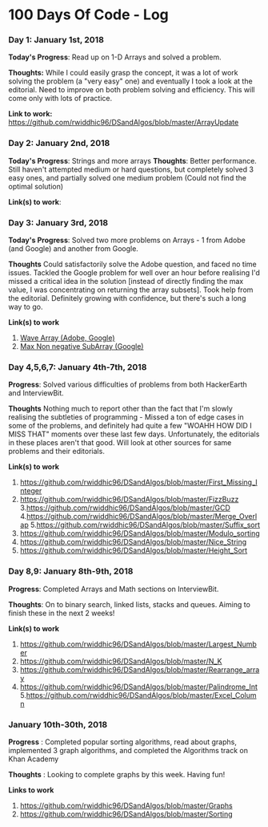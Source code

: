 # 100 Days Of Code - Log

### Day 1: January 1st, 2018 

**Today's Progress**: Read up on 1-D Arrays and solved a problem.

**Thoughts:** While I could easily grasp the concept, it was a lot of work solving the problem (a "very easy" one) and eventually I took a look at the editorial. Need to improve on both problem solving and efficiency. This will come only with lots of practice. 

**Link to work:** https://github.com/rwiddhic96/DSandAlgos/blob/master/ArrayUpdate

### Day 2: January 2nd, 2018 

**Today's Progress**: Strings and more arrays
**Thoughts**: Better performance. Still haven't attempted medium or hard questions, but completely solved 3 easy ones, and partially solved one medium problem (Could not find the optimal solution)

**Link(s) to work**: 


### Day 3: January 3rd, 2018

**Today's Progress**: Solved two more problems on Arrays - 1 from Adobe (and Google) and another from Google.

**Thoughts** Could satisfactorily solve the Adobe question, and faced no time issues. Tackled the Google problem for well over an hour before realising I'd missed a critical idea in the solution [instead of directly finding the max value, I was concentrating on returning the array subsets]. Took help from the editorial. Definitely growing with confidence, but there's such a long way to go.

**Link(s) to work**
1. [Wave Array (Adobe, Google)](https://github.com/rwiddhic96/DSandAlgos/blob/master/Wave_Array)
2. [Max Non negative SubArray (Google)](https://github.com/rwiddhic96/DSandAlgos/blob/master/Max_SubArray)

### Day 4,5,6,7: January 4th-7th, 2018

**Progress**: Solved various difficulties of problems from both HackerEarth and InterviewBit.

**Thoughts** Nothing much to report other than the fact that I'm slowly realising the subtleties of programming - Missed a ton of edge cases in some of the problems, and definitely had quite a few "WOAHH HOW DID I MISS THAT" moments over these last few days. Unfortunately, the editorials in these places aren't that good. Will look at other sources for same problems and their editorials.

**Link(s) to work**
1. https://github.com/rwiddhic96/DSandAlgos/blob/master/First_Missing_Integer
2. https://github.com/rwiddhic96/DSandAlgos/blob/master/FizzBuzz
3.https://github.com/rwiddhic96/DSandAlgos/blob/master/GCD
4.https://github.com/rwiddhic96/DSandAlgos/blob/master/Merge_Overlap
5.https://github.com/rwiddhic96/DSandAlgos/blob/master/Suffix_sort
6. https://github.com/rwiddhic96/DSandAlgos/blob/master/Modulo_sorting
7. https://github.com/rwiddhic96/DSandAlgos/blob/master/Nice_String
8. https://github.com/rwiddhic96/DSandAlgos/blob/master/Height_Sort

### Day 8,9: January 8th-9th, 2018

**Progress**: Completed Arrays and Math sections on InterviewBit.

**Thoughts**: On to binary search, linked lists, stacks and queues. Aiming to finish these in the next 2 weeks!

**Link(s) to work**
1. https://github.com/rwiddhic96/DSandAlgos/blob/master/Largest_Number
2. https://github.com/rwiddhic96/DSandAlgos/blob/master/N_K
3. https://github.com/rwiddhic96/DSandAlgos/blob/master/Rearrange_array
4. https://github.com/rwiddhic96/DSandAlgos/blob/master/Palindrome_Int
5.https://github.com/rwiddhic96/DSandAlgos/blob/master/Excel_Column

### January 10th-30th, 2018

**Progress** : Completed popular sorting algorithms, read about graphs, implemented 3 graph algorithms, and completed the Algorithms track on Khan Academy

**Thoughts** : Looking to complete graphs by this week. Having fun!

**Links to work**
1) https://github.com/rwiddhic96/DSandAlgos/blob/master/Graphs
2) https://github.com/rwiddhic96/DSandAlgos/blob/master/Sorting
